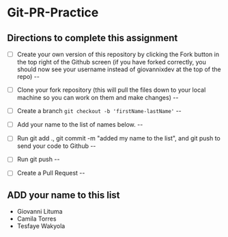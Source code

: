 # Git-PR-Practice

## Directions to complete this assignment

- [ ] Create your own version of this repository by clicking the Fork button in the top right of the Github screen (if you have forked correctly, you should now see your username instead of giovannixdev at the top of the repo)
--
- [ ] Clone your fork repository (this will pull the files down to your local machine so you can work on them and make changes)
--
- [ ] Create a branch `git checkout -b 'firstName-lastName'`
--
- [ ] Add your name to the list of names below.
--
- [ ] Run git add ., git commit -m "added my name to the list", and git push to send your code to Github
--
- [ ] Run git push 
--
- [ ] Create a Pull Request
--


## ADD your name to this list

- Giovanni Lituma
- Camila Torres
- Tesfaye Wakyola